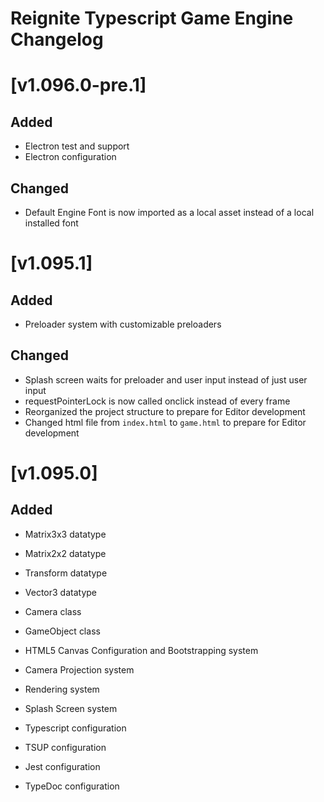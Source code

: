 # Reignite Typescript Game Engine Changelog

# [v1.096.0-pre.1]

## Added

-   Electron test and support
-   Electron configuration

## Changed

-   Default Engine Font is now imported as a local asset instead of a local installed font

# [v1.095.1]

## Added

-   Preloader system with customizable preloaders

## Changed

-   Splash screen waits for preloader and user input instead of just user input
-   requestPointerLock is now called onclick instead of every frame
-   Reorganized the project structure to prepare for Editor development
-   Changed html file from `index.html` to `game.html` to prepare for Editor development

# [v1.095.0]

## Added

-   Matrix3x3 datatype
-   Matrix2x2 datatype
-   Transform datatype
-   Vector3 datatype

-   Camera class
-   GameObject class

-   HTML5 Canvas Configuration and Bootstrapping system
-   Camera Projection system
-   Rendering system
-   Splash Screen system

-   Typescript configuration
-   TSUP configuration
-   Jest configuration
-   TypeDoc configuration
